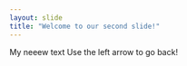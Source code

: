 ```yaml
---
layout: slide
title: "Welcome to our second slide!"
---
```

My neeew text
Use the left arrow to go back!


